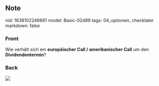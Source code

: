 ## Note
nid: 1638102246661
model: Basic-02d89
tags: 04_optionen, checklater
markdown: false

### Front
Wie verhält sich ein <b>europäischer Call / amerikanischer Call</b>
um den <b>Dividendentermin</b>?

### Back
<img src="45971699.png">
